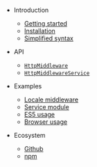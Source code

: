 - Introduction
  - [Getting started]()
  - [Installation](installation.md)
  - [Simplified syntax](simplified-syntax.md)
  
- API
  - [`HttpMiddleware`](api/HttpMiddleware.md)
  - [`HttpMiddlewareService`](api/HttpMiddlewareService.md)

- Examples
  - [Locale middleware](examples/locale-middleware.md)
  - [Service module](examples/service.md)
  - [ES5 usage](examples/es5.md)
  - [Browser usage](examples/browser.md)

- Ecosystem
  - [Github](https://github.com/emileber/axios-middleware)
  - [npm](https://www.npmjs.com/package/axios-middleware)
